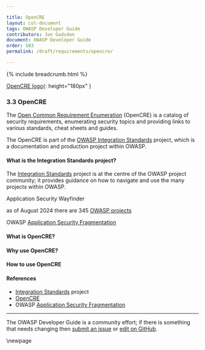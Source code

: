 ```yaml
---

title: OpenCRE
layout: col-document
tags: OWASP Developer Guide
contributors: Jon Gadsden
document: OWASP Developer Guide
order: 503
permalink: /draft/requirements/opencre/

---
```


{% include breadcrumb.html %}

[OpenCRE logo](../../../assets/images/logos/opencre.png "OWASP OpenCRE"){: height="180px" }

### 3.3 OpenCRE

The [Open Common Requirement Enumeration][opencre] (OpenCRE) is a catalog of security requirements,
enumerating security topics and providing links to various standards, cheat sheets and guides.

The OpenCRE is part of the [OWASP Integration Standards][intstand] project,
which is a documentation and production project within OWASP.

#### What is the Integration Standards project?

The [Integration Standards][intstand] project is at the centre of the OWASP project community;
it provides guidance on how to navigate and use the many projects within OWASP.

Application Security Wayfinder

as of August 2024 there are 345 [OWASP projects][projects]

OWASP [Application Security Fragmentation][sdlc]

#### What is OpenCRE?

#### Why use OpenCRE?

#### How to use OpenCRE

#### References

* [Integration Standards][intstand] project
* [OpenCRE][opencre]
* OWASP [Application Security Fragmentation][sdlc]

----

The OWASP Developer Guide is a community effort; if there is something that needs changing
then [submit an issue][issue0503] or [edit on GitHub][edit0503].

[edit0503]: https://github.com/OWASP/www-project-developer-guide/blob/main/draft/05-requirements/03-opencre.md
[issue0503]: https://github.com/OWASP/www-project-developer-guide/issues/new?labels=content&template=request.md&title=Update:%2005-requirements/03-opencre
[opencre]: https://www.opencre.org/
[intstand]: https://owasp.org/www-project-integration-standards/
[projects]: https://owasp.org/projects/
[sdlc]: https://owasp.org/www-project-integration-standards/writeups/owasp_in_sdlc/

\newpage
